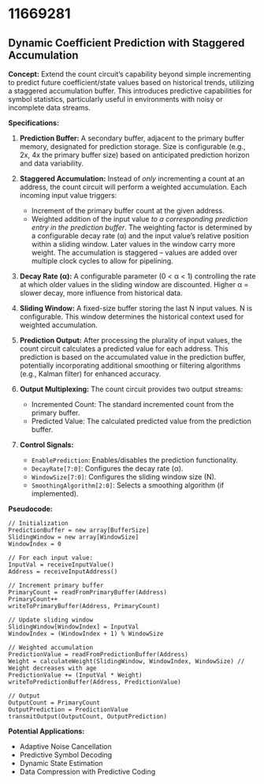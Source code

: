 # 11669281

## Dynamic Coefficient Prediction with Staggered Accumulation

**Concept:** Extend the count circuit’s capability beyond simple incrementing to predict future coefficient/state values based on historical trends, utilizing a staggered accumulation buffer. This introduces predictive capabilities for symbol statistics, particularly useful in environments with noisy or incomplete data streams.

**Specifications:**

1.  **Prediction Buffer:** A secondary buffer, adjacent to the primary buffer memory, designated for prediction storage.  Size is configurable (e.g., 2x, 4x the primary buffer size) based on anticipated prediction horizon and data variability.

2.  **Staggered Accumulation:**  Instead of *only* incrementing a count at an address, the count circuit will perform a weighted accumulation.  Each incoming input value triggers:
    *   Increment of the primary buffer count at the given address.
    *   Weighted addition of the input value *to a corresponding prediction entry in the prediction buffer*. The weighting factor is determined by a configurable decay rate (α) and the input value’s relative position within a sliding window. Later values in the window carry more weight.  The accumulation is staggered – values are added over multiple clock cycles to allow for pipelining.

3.  **Decay Rate (α):** A configurable parameter (0 < α < 1) controlling the rate at which older values in the sliding window are discounted.  Higher α = slower decay, more influence from historical data.

4.  **Sliding Window:** A fixed-size buffer storing the last N input values. N is configurable. This window determines the historical context used for weighted accumulation.

5.  **Prediction Output:** After processing the plurality of input values, the count circuit calculates a predicted value for each address. This prediction is based on the accumulated value in the prediction buffer, potentially incorporating additional smoothing or filtering algorithms (e.g., Kalman filter) for enhanced accuracy.

6.  **Output Multiplexing:** The count circuit provides two output streams:
    *   Incremented Count: The standard incremented count from the primary buffer.
    *   Predicted Value: The calculated predicted value from the prediction buffer.

7.  **Control Signals:**
    *   `EnablePrediction`: Enables/disables the prediction functionality.
    *   `DecayRate[7:0]`: Configures the decay rate (α).
    *   `WindowSize[7:0]`: Configures the sliding window size (N).
    *   `SmoothingAlgorithm[2:0]`: Selects a smoothing algorithm (if implemented).

**Pseudocode:**

```
// Initialization
PredictionBuffer = new array[BufferSize]
SlidingWindow = new array[WindowSize]
WindowIndex = 0

// For each input value:
InputVal = receiveInputValue()
Address = receiveInputAddress()

// Increment primary buffer
PrimaryCount = readFromPrimaryBuffer(Address)
PrimaryCount++
writeToPrimaryBuffer(Address, PrimaryCount)

// Update sliding window
SlidingWindow[WindowIndex] = InputVal
WindowIndex = (WindowIndex + 1) % WindowSize

// Weighted accumulation
PredictionValue = readFromPredictionBuffer(Address)
Weight = calculateWeight(SlidingWindow, WindowIndex, WindowSize) // Weight decreases with age
PredictionValue += (InputVal * Weight)
writeToPredictionBuffer(Address, PredictionValue)

// Output
OutputCount = PrimaryCount
OutputPrediction = PredictionValue
transmitOutput(OutputCount, OutputPrediction)
```

**Potential Applications:**

*   Adaptive Noise Cancellation
*   Predictive Symbol Decoding
*   Dynamic State Estimation
*   Data Compression with Predictive Coding